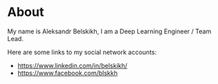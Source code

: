 # About

My name is Aleksandr Belskikh, I am a Deep Learning Engineer / Team Lead.

Here are some links to my social network accounts:
- https://www.linkedin.com/in/belskikh/
- https://www.facebook.com/blskkh

